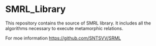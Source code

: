 # SMRL_Library
This repository contains the source of SMRL library. 
It includes all the algorithms necessary to execute metamorphic relations.

For moe information https://github.com/SNTSVV/SRML
